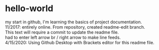 # hello-world
my start in github,
I'm learning the basics of project documentation.<br />11/2017: entirely online.  From repository, created readme-edit branch. 
<br />This text will require a commit to update the readme file.<br />
had to enter left arrow br / right arrow to make line feeds.<br />
4/15/2020: Using Github Desktop with Brackets editor for this readme file. <br />

